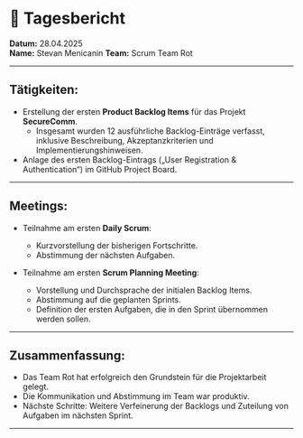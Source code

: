 # 📄 Tagesbericht

**Datum:** 28.04.2025  
**Name:** Stevan Menicanin 
**Team:** Scrum Team Rot

---

## Tätigkeiten:

- Erstellung der ersten **Product Backlog Items** für das Projekt **SecureComm**.
  - Insgesamt wurden 12 ausführliche Backlog-Einträge verfasst, inklusive Beschreibung, Akzeptanzkriterien und Implementierungshinweisen.
- Anlage des ersten Backlog-Eintrags („User Registration & Authentication“) im GitHub Project Board.

---

## Meetings:

- Teilnahme am ersten **Daily Scrum**:
  - Kurzvorstellung der bisherigen Fortschritte.
  - Abstimmung der nächsten Aufgaben.

- Teilnahme am ersten **Scrum Planning Meeting**:
  - Vorstellung und Durchsprache der initialen Backlog Items.
  - Abstimmung auf die geplanten Sprints.
  - Definition der ersten Aufgaben, die in den Sprint übernommen werden sollen.

---

## Zusammenfassung:

- Das Team Rot hat erfolgreich den Grundstein für die Projektarbeit gelegt.
- Die Kommunikation und Abstimmung im Team war produktiv.
- Nächste Schritte: Weitere Verfeinerung der Backlogs und Zuteilung von Aufgaben im nächsten Sprint.

---
